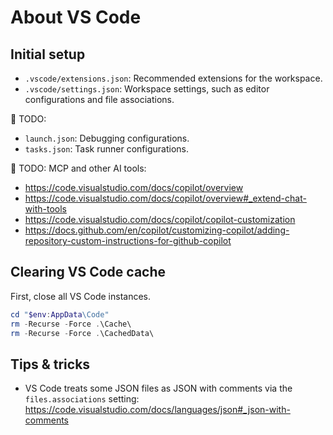 # About VS Code

## Initial setup

- `.vscode/extensions.json`: Recommended extensions for the workspace.
- `.vscode/settings.json`: Workspace settings, such as editor configurations and file associations.

🚧 TODO:

- `launch.json`: Debugging configurations.
- `tasks.json`: Task runner configurations.
  
🚧 TODO: MCP and other AI tools:

- https://code.visualstudio.com/docs/copilot/overview
- https://code.visualstudio.com/docs/copilot/overview#_extend-chat-with-tools
- https://code.visualstudio.com/docs/copilot/copilot-customization
- https://docs.github.com/en/copilot/customizing-copilot/adding-repository-custom-instructions-for-github-copilot

## Clearing VS Code cache

First, close all VS Code instances.

``` powershell
cd "$env:AppData\Code"
rm -Recurse -Force .\Cache\
rm -Recurse -Force .\CachedData\
```

## Tips & tricks

- VS Code treats some JSON files as JSON with comments via the `files.associations` setting:
  https://code.visualstudio.com/docs/languages/json#_json-with-comments
